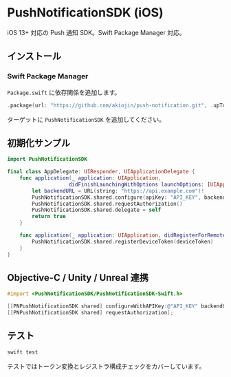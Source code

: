 # PushNotificationSDK (iOS)

iOS 13+ 対応の Push 通知 SDK。Swift Package Manager 対応。

## インストール

### Swift Package Manager

`Package.swift` に依存関係を追加します。

```swift
.package(url: "https://github.com/akiojin/push-notification.git", .upToNextMinor(from: "0.1.0")),
```

ターゲットに `PushNotificationSDK` を追加してください。

## 初期化サンプル

```swift
import PushNotificationSDK

final class AppDelegate: UIResponder, UIApplicationDelegate {
    func application(_ application: UIApplication,
                    didFinishLaunchingWithOptions launchOptions: [UIApplication.LaunchOptionsKey: Any]?) -> Bool {
        let backendURL = URL(string: "https://api.example.com")!
        PushNotificationSDK.shared.configure(apiKey: "API_KEY", backendURL: backendURL)
        PushNotificationSDK.shared.requestAuthorization()
        PushNotificationSDK.shared.delegate = self
        return true
    }

    func application(_ application: UIApplication, didRegisterForRemoteNotificationsWithDeviceToken deviceToken: Data) {
        PushNotificationSDK.shared.registerDeviceToken(deviceToken)
    }
}
```

## Objective-C / Unity / Unreal 連携

```objective-c
#import <PushNotificationSDK/PushNotificationSDK-Swift.h>

[[PNPushNotificationSDK shared] configureWithAPIKey:@"API_KEY" backendURL:@"https://api.example.com"];
[[PNPushNotificationSDK shared] requestAuthorization];
```

## テスト

```bash
swift test
```

テストではトークン変換とレジストラ構成チェックをカバーしています。
